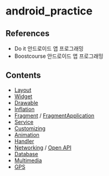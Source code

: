 # android_practice

## References
- Do it 안드로이드 앱 프로그래밍  
- Boostcourse 안드로이드 앱 프로그래밍

## Contents
- [Layout](https://github.com/jimin3263/android_practice/blob/master/android_md/1.Layout.md)  
- [Widget](https://github.com/jimin3263/android_practice/blob/master/android_md/2.widget.md)  
- [Drawable](https://github.com/jimin3263/android_practice/blob/master/android_md/3.drawable.md)  
- [Inflation](https://github.com/jimin3263/android_practice/blob/master/android_md/4.Inflation,Intent.md)  
- [Fragment](https://github.com/jimin3263/android_practice/blob/master/android_md/5-1.Fragment.md) / [FragmentApplication](https://github.com/jimin3263/android_practice/blob/master/android_md/5-2.Fragment_application.md)  
- [Service](https://github.com/jimin3263/android_practice/blob/master/android_md/6.Service.md) 
- [Customizing](https://github.com/jimin3263/android_practice/blob/master/android_md/7.Custom.md)
- [Animation](https://github.com/jimin3263/android_practice/blob/master/android_md/8.Animation.md)
- [Handler](https://github.com/jimin3263/android_practice/blob/master/android_md/9.Handler.md)
- [Networking](https://github.com/jimin3263/android_practice/blob/master/android_md/10.Networking.md) / [Open API](https://github.com/jimin3263/android_practice/blob/master/android_md/10-1.networking_application.md)
- [Database](https://github.com/jimin3263/android_practice/blob/master/android_md/11.database.md)
- [Multimedia](https://github.com/jimin3263/android_practice/blob/master/android_md/14.Multimedia.md)
- [GPS](https://github.com/jimin3263/android_practice/blob/master/android_md/14.GPS.md)
